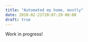 ```yaml
---
title: "Automated my home, mostly"
date: 2018-02-21T20:07:29-08:00
draft: true
---
```


Work in progress!
